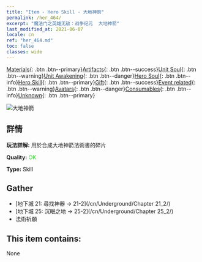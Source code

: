 ```yaml
---
title: "Item - Hero Skill - 大地神箭"
permalink: /her_464/
excerpt: "魔法门之英雄无敌：战争纪元  大地神箭"
last_modified_at: 2021-06-07
locale: cn
ref: "her_464.md"
toc: false
classes: wide
---
```

 [Materials](/ItemsCN/){: .btn .btn--primary}[Artifacts](/ItemsCN/Artifacts/){: .btn .btn--success}[Unit Soul](/ItemsCN/UnitSoul/){: .btn .btn--warning}[Unit Awakening](/ItemsCN/UnitAwakening/){: .btn .btn--danger}[Hero Soul](/ItemsCN/HeroSoul/){: .btn .btn--info}[Hero Skill](/ItemsCN/HeroSkill/){: .btn .btn--primary}[Gift](/ItemsCN/Gift/){: .btn .btn--success}[Event related](/ItemsCN/Events/){: .btn .btn--warning}[Avatars](/ItemsCN/Avatars/){: .btn .btn--danger}[Consumables](/ItemsCN/Consumables/){: .btn .btn--info}[Unknown](/ItemsCN/Unknown/){: .btn .btn--primary}

 ![大地神箭](/images/t/ps_dadishenjian.png)

## 詳情
 **玩法詳解:** 用於合成大地神箭法術書的碎片

 **Quality:** <span style="color: #32CD32">OK</span>

 **Type:** Skill

## Gather

*    [地下城 21: 尋找神器 -> 21-2](/cn/Underground/Chapter 21_2/) 
*    [地下城 25: 沉眠之地 -> 25-2](/cn/Underground/Chapter 25_2/) 
*    法術祈願 

## This item contains:

  None


